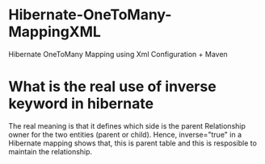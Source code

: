# Hibernate-OneToMany-MappingXML
Hibernate OneToMany Mapping using Xml Configuration + Maven
# What is the real use of inverse keyword in hibernate

The real meaning is that it defines which side is the parent
Relationship owner for the two entities (parent or child). 
Hence, inverse="true" in a Hibernate mapping shows that,
this is parent table and this is resposible to maintain the relationship.
